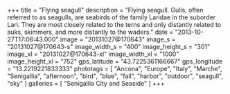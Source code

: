 +++
title = "Flying seagull"
description = "Flying seagull. Gulls, often referred to as seagulls, are seabirds of the family Laridae in the suborder Lari. They are most closely related to the terns and only distantly related to auks, skimmers, and more distantly to the waders."
date = "2013-10-27T17:06:43.000"
image = "20131027@170643"
image_s = "20131027@170643-s"
image_width_s = "400"
image_height_s = "301"
image_xl = "20131027@170643-xl"
image_width_xl = "1000"
image_height_xl = "752"
gps_latitude = "43.7225361166667"
gps_longitude = "13.2219221833333"
phototags = [ "Ancona", "Europe", "Italy", "Marche", "Senigallia", "afternoon", "bird", "blue", "fall", "harbor", "outdoor", "seagull", "sky" ]
galleries = [ "Senigallia City and Seaside" ]
+++
